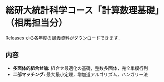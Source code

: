 # 総研大統計科学コース「計算数理基礎」（相馬担当分）
[Releases](https://github.com/tasusu/keisansuuri/releases) から各年度の講義資料がダウンロードできます．

## 内容
- **多面体的組合せ論:** 組合せ最適化の基礎，整数多面体，完全単模行列
- **二部マッチング:** 最大最小定理，増加道アルゴリズム，ハンガリー法
